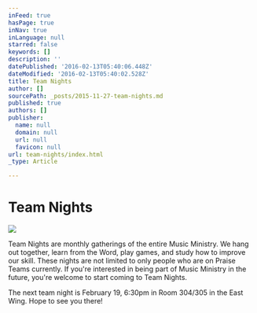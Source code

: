 ```yaml
---
inFeed: true
hasPage: true
inNav: true
inLanguage: null
starred: false
keywords: []
description: ''
datePublished: '2016-02-13T05:40:06.448Z'
dateModified: '2016-02-13T05:40:02.528Z'
title: Team Nights
author: []
sourcePath: _posts/2015-11-27-team-nights.md
published: true
authors: []
publisher:
  name: null
  domain: null
  url: null
  favicon: null
url: team-nights/index.html
_type: Article

---
```

# Team Nights
![](https://the-grid-user-content.s3-us-west-2.amazonaws.com/bf250fb1-3647-47a5-baac-ed3562c7ce6b.png)

Team Nights are monthly gatherings of the entire Music Ministry.  We hang out together, learn from the Word, play games, and study how to improve our skill.  These nights are not limited to only people who are on Praise Teams currently. If you're interested in being part of Music Ministry in the future, you're welcome to start coming to Team Nights. 

The next team night is February 19, 6:30pm in Room 304/305 in the East Wing.  Hope to see you there!